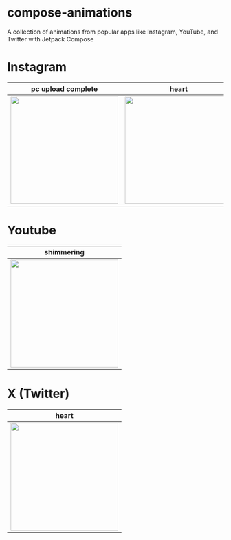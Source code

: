# compose-animations
A collection of animations from popular apps like Instagram, YouTube, and Twitter with Jetpack Compose

# Instagram
|pc upload complete| heart |
|:--:| :--:|
|<img src = "https://github.com/user-attachments/assets/e9e452e5-3116-45b3-a701-6fbf08e9f463" width = "250">|<img src = "https://github.com/user-attachments/assets/322e50d7-97a8-451b-ab1c-126bdb886cdd" width = "250">|

# Youtube
|shimmering|
|:--:|
|<img src = "https://github.com/user-attachments/assets/36522487-28a0-42e6-b3d0-86f6775fe997" width = "250">|

# X (Twitter)
|heart|
|:--:|
|<img src = "https://github.com/user-attachments/assets/f59c9721-af26-4544-a288-d61b89240615" width = "250">|
